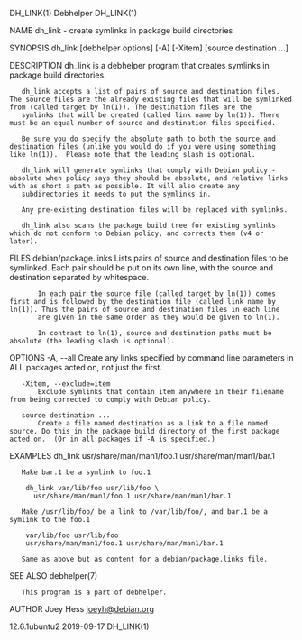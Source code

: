 DH_LINK(1)                                                                                        Debhelper                                                                                        DH_LINK(1)

NAME
       dh_link - create symlinks in package build directories

SYNOPSIS
       dh_link [debhelper options] [-A] [-Xitem] [source destination ...]

DESCRIPTION
       dh_link is a debhelper program that creates symlinks in package build directories.

       dh_link accepts a list of pairs of source and destination files. The source files are the already existing files that will be symlinked from (called target by ln(1)). The destination files are the
       symlinks that will be created (called link name by ln(1)). There must be an equal number of source and destination files specified.

       Be sure you do specify the absolute path to both the source and destination files (unlike you would do if you were using something like ln(1)).  Please note that the leading slash is optional.

       dh_link will generate symlinks that comply with Debian policy - absolute when policy says they should be absolute, and relative links with as short a path as possible. It will also create any
       subdirectories it needs to put the symlinks in.

       Any pre-existing destination files will be replaced with symlinks.

       dh_link also scans the package build tree for existing symlinks which do not conform to Debian policy, and corrects them (v4 or later).

FILES
       debian/package.links
           Lists pairs of source and destination files to be symlinked. Each pair should be put on its own line, with the source and destination separated by whitespace.

           In each pair the source file (called target by ln(1)) comes first and is followed by the destination file (called link name by ln(1)). Thus the pairs of source and destination files in each line
           are given in the same order as they would be given to ln(1).

           In contrast to ln(1), source and destination paths must be absolute (the leading slash is optional).

OPTIONS
       -A, --all
           Create any links specified by command line parameters in ALL packages acted on, not just the first.

       -Xitem, --exclude=item
           Exclude symlinks that contain item anywhere in their filename from being corrected to comply with Debian policy.

       source destination ...
           Create a file named destination as a link to a file named source. Do this in the package build directory of the first package acted on.  (Or in all packages if -A is specified.)

EXAMPLES
        dh_link usr/share/man/man1/foo.1 usr/share/man/man1/bar.1

       Make bar.1 be a symlink to foo.1

        dh_link var/lib/foo usr/lib/foo \
          usr/share/man/man1/foo.1 usr/share/man/man1/bar.1

       Make /usr/lib/foo/ be a link to /var/lib/foo/, and bar.1 be a symlink to the foo.1

        var/lib/foo usr/lib/foo
        usr/share/man/man1/foo.1 usr/share/man/man1/bar.1

       Same as above but as content for a debian/package.links file.

SEE ALSO
       debhelper(7)

       This program is a part of debhelper.

AUTHOR
       Joey Hess <joeyh@debian.org>

12.6.1ubuntu2                                                                                     2019-09-17                                                                                       DH_LINK(1)
